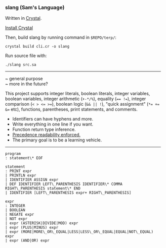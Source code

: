 ### slang (Sam's Language)
Written in [Crystal](https://crystal-lang.org/).

[Install Crystal](https://crystal-lang.org/docs/installation/)

Then, build slang by running command in `$REPO/terp/`:

    crystal build cli.cr -o slang

Run source file with:

    ./slang src.sa

----
~ general purpose  
~ more in the future?

This project supports integer literals, boolean literals, integer
variables, boolean variables, integer arithmetic (`+-*/%`), equality
(`== !=`), integer comparison (`< > <= >=`), boolean logic (`&& || !`),
"quick assignment" (`*= += &=` etc), functions, parentheses, print
statements, and comments.

* Identifiers can have hyphens and more.  
* Write everything in one line if you want.  
* Function return type inference.  
* [Precedence readability enforced.](https://foonathan.net/blog/2017/07/24/operator-precedence.html)  
* The primary goal is to be a learning vehicle.

----
```
program  
: statement\* EOF

statement  
: PRINT expr  
| PRINTLN expr  
| IDENTIFIER ASSIGN expr  
| DEF IDENTIFIER LEFT\_PARENTHESIS IDENTIFIER\* COMMA RIGHT\_PARENTHESIS statement\* END  
| IDENTIFIER [LEFT\_PARENTHESIS expr+ RIGHT\_PARENTHESIS]  

expr  
: INTEGER  
| BOOLEAN  
| NEGATE expr  
| NOT expr  
| expr (ASTERISK|DIVIDE|MOD) expr  
| expr (PLUS|MINUS) expr  
| expr (MORE|MORE\_OR\_EQUAL|LESS|LESS\_OR\_EQUAL|EQUAL|NOT\_EQUAL) expr  
| expr (AND|OR) expr  
```
